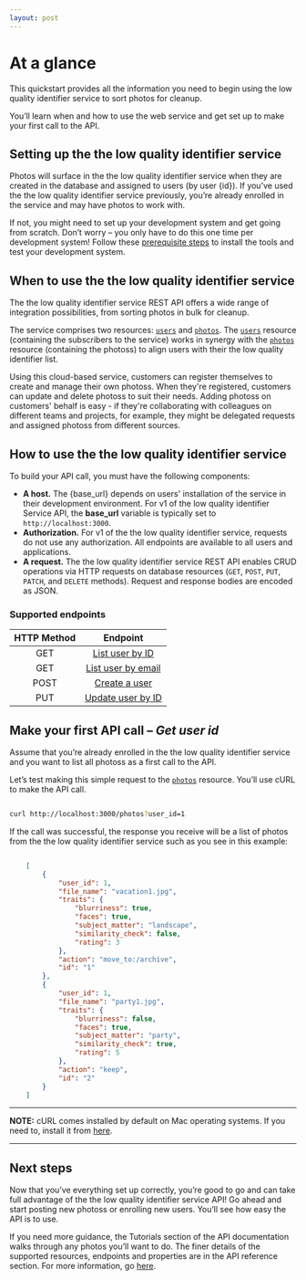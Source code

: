 ```yaml
---
layout: post
---
```


# At a glance

This quickstart provides all the information you need to begin using the low quality identifier service to sort photos for cleanup.

You’ll learn when and how to use the web service and get set up to make your first call to the API.

## Setting up the the low quality identifier service

Photos will surface in the the low quality identifier service when they are created in the database and assigned to users (by user {id}). If you’ve used the the low quality identifier service previously, you’re already enrolled in the service and may have photos to work with.

If not, you might need to set up your development system and get going from scratch. Don’t worry – you only have to do this one time per development system! Follow these [prerequisite steps](../tutorials/before-you-start.md) to install the tools and test your development system.

## When to use the the low quality identifier service

The the low quality identifier service REST API offers a wide range of integration possibilities, from sorting photos in bulk for cleanup.

The service comprises two resources: [`users`](users) and [`photos`](photos). The [`users`](users) resource (containing the subscribers to the service) works in synergy with the [`photos`](photos) resource (containing the photoss) to align users with their the low quality identifier list.

Using this cloud-based service, customers can register themselves to create and manage their own photoss.
When they're registered, customers can update and delete photoss to suit their needs. Adding photoss on customers' behalf is easy - if they're collaborating with colleagues on different teams and projects, for example, they might be delegated requests and assigned photoss from different sources.

## How to use the the low quality identifier service

To build your API call, you must have the following components:

* **A host.**  The {base_url} depends on users' installation of the service in their development environment. For v1 of the low quality identifier Service API, the **base_url** variable is typically set to `http://localhost:3000`.
* **Authorization.**  For v1 of the the low quality identifier service, requests do not use any authorization. All endpoints are available to all users and applications.
* **A request.**  The the low quality identifier service REST API enables CRUD operations via HTTP requests on database resources (`GET`, `POST`, `PUT`, `PATCH`, and `DELETE` methods). Request and response bodies are encoded as JSON.

### Supported endpoints

| HTTP Method | Endpoint |
| :--------------: | :--------------: |
| GET | [List user by ID](users-get-user-by-id.md) |
| GET | [List user by email](users-get-user-by-email.md) |
| POST | [Create a user](users-create-user.md) |
| PUT | [Update user by ID](users-update-by-id.md) |

## Make your first API call – *Get user id*

Assume that you’re already enrolled in the the low quality identifier service and you want to list all photoss as a first call to the API.

Let’s test making this simple request to the [`photos`](photos) resource.  You’ll use cURL to make the API call.

```bash

curl http://localhost:3000/photos?user_id=1
```

If the call was successful, the response you receive will be a list of photos from the the low quality identifier service such as you see in this example:

```json

    [
        {
            "user_id": 1,
            "file_name": "vacation1.jpg",
            "traits": {
                "blurriness": true,
                "faces": true,
                "subject_matter": "landscape",
                "similarity_check": false,
                "rating": 3
            },
            "action": "move_to:/archive",
            "id": "1"
        },
        {
            "user_id": 1,
            "file_name": "party1.jpg",
            "traits": {
                "blurriness": false,
                "faces": true,
                "subject_matter": "party",
                "similarity_check": true,
                "rating": 5
            },
            "action": "keep",
            "id": "2"
        }
    ]

```

---

**NOTE:**
cURL comes installed by default on Mac operating systems. If you need to, install it from [here](https://curl.se/windows/).

---

## Next steps

Now that you’ve everything set up correctly, you’re good to go and can take full advantage of the the low quality identifier service API! Go ahead and start posting new photoss or enrolling new users. You’ll see how easy the API is to use.

If you need more guidance, the Tutorials section of the API documentation walks through any photos you’ll want to do. The finer details of the supported resources, endpoints and properties are in the API reference section. For more information, go [here](../index.md).